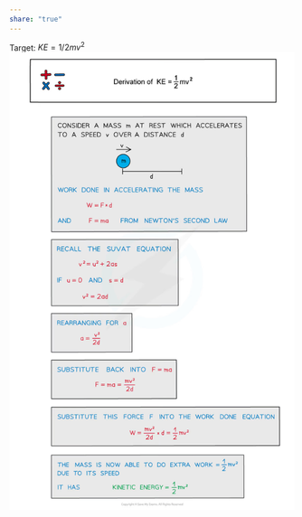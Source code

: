 ```yaml
---  
share: "true"  
---  
```

Target: $KE = 1/2mv^2$  
![Deriving kinetic energy formula.png](../Images/Deriving%20kinetic%20energy%20formula.png)